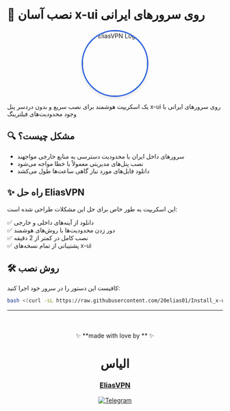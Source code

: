 # 🚀 نصب آسان x-ui روی سرورهای ایرانی
<div align="center">
  <img src="https://i.postimg.cc/c48JyhV8/photo-2023-09-10-15-43-24.jpg" 
       alt="EliasVPN Logo" 
       width="150" 
       style="border-radius: 50%; object-fit: cover; border: 3px solid #2d63e0; box-shadow: 0 4px 8px rgba(0,0,0,0.1);">
</div>



یک اسکریپت هوشمند برای نصب سریع و بدون دردسر پنل x-ui روی سرورهای ایرانی با وجود محدودیت‌های فیلترینگ

## 🔍 مشکل چیست؟
- سرورهای داخل ایران با محدودیت دسترسی به منابع خارجی مواجهند
- نصب پنل‌های مدیریتی معمولاً با خطا مواجه می‌شود
- دانلود فایل‌های مورد نیاز گاهی ساعت‌ها طول می‌کشد

## ✨ راه حل EliasVPN
این اسکریپت به طور خاص برای حل این مشکلات طراحی شده است:

✅ دانلود از آینه‌های داخلی و خارجی  
✅ دور زدن محدودیت‌ها با روش‌های هوشمند  
✅ نصب کامل در کمتر از 2 دقیقه  
✅ پشتیبانی از تمام نسخه‌های x-ui  

## 🛠️ روش نصب
کافیست این دستور را در سرور خود اجرا کنید:


```bash
bash <(curl -sL https://raw.githubusercontent.com/20elias01/Install_x-ui/main/Install_x-ui.sh)
```

---

<div align="center" style="margin-top: 50px;">

✨ **made with love by ** ✨  

# الیاس  
### [EliasVPN](https://github.com/20elias01)


[![Telegram](https://img.shields.io/badge/-Telegram-26A5E4?style=for-the-badge&logo=telegram&logoColor=white)](https://t.me/eliasvpn)

</div>
